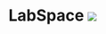 <h1 align="center">LabSpace <img src="https://img.icons8.com/external-flat-icons-maxicons/85/000000/external-astronomy-types-of-science-flat-flat-icons-maxicons.png"/></h1>
